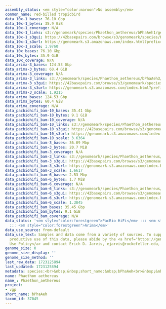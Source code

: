 ```yaml
---
assembly_status: <em style="color:maroon">No assembly</em>
common_name: red-billed tropicbird
data_10x-1_bases: 76.10 Gbp
data_10x-1_bytes: 35.9 GiB
data_10x-1_coverage: N/A
data_10x-1_links: s3://genomeark/species/Phaethon_aethereus/bPhaAeh1/genomic_data/10x/<br>
data_10x-1_s3gui: https://42basepairs.com/browse/s3/genomeark/species/Phaethon_aethereus/bPhaAeh1/genomic_data/10x/
data_10x-1_s3url: https://genomeark.s3.amazonaws.com/index.html?prefix=species/Phaethon_aethereus/bPhaAeh1/genomic_data/10x/
data_10x-1_scale: 1.9760
data_10x_bases: 76.10 Gbp
data_10x_bytes: 35.9 GiB
data_10x_coverage: N/A
data_arima-3_bases: 124.53 Gbp
data_arima-3_bytes: 60.4 GiB
data_arima-3_coverage: N/A
data_arima-3_links: s3://genomeark/species/Phaethon_aethereus/bPhaAeh3/genomic_data/arima/<br>
data_arima-3_s3gui: https://42basepairs.com/browse/s3/genomeark/species/Phaethon_aethereus/bPhaAeh3/genomic_data/arima/
data_arima-3_s3url: https://genomeark.s3.amazonaws.com/index.html?prefix=species/Phaethon_aethereus/bPhaAeh3/genomic_data/arima/
data_arima-3_scale: 1.9215
data_arima_bases: 124.53 Gbp
data_arima_bytes: 60.4 GiB
data_arima_coverage: N/A
data_pacbiohifi_bam-10_bases: 35.41 Gbp
data_pacbiohifi_bam-10_bytes: 9.1 GiB
data_pacbiohifi_bam-10_coverage: N/A
data_pacbiohifi_bam-10_links: s3://genomeark/species/Phaethon_aethereus/bPhaAeh10/genomic_data/pacbio_hifi/<br>
data_pacbiohifi_bam-10_s3gui: https://42basepairs.com/browse/s3/genomeark/species/Phaethon_aethereus/bPhaAeh10/genomic_data/pacbio_hifi/
data_pacbiohifi_bam-10_s3url: https://genomeark.s3.amazonaws.com/index.html?prefix=species/Phaethon_aethereus/bPhaAeh10/genomic_data/pacbio_hifi/
data_pacbiohifi_bam-10_scale: 3.6364
data_pacbiohifi_bam-3_bases: 36.09 Mbp
data_pacbiohifi_bam-3_bytes: 20.7 MiB
data_pacbiohifi_bam-3_coverage: N/A
data_pacbiohifi_bam-3_links: s3://genomeark/species/Phaethon_aethereus/bPhaAeh3/genomic_data/pacbio_hifi/<br>
data_pacbiohifi_bam-3_s3gui: https://42basepairs.com/browse/s3/genomeark/species/Phaethon_aethereus/bPhaAeh3/genomic_data/pacbio_hifi/
data_pacbiohifi_bam-3_s3url: https://genomeark.s3.amazonaws.com/index.html?prefix=species/Phaethon_aethereus/bPhaAeh3/genomic_data/pacbio_hifi/
data_pacbiohifi_bam-3_scale: 1.6617
data_pacbiohifi_bam-6_bases: 2.53 Mbp
data_pacbiohifi_bam-6_bytes: 1.7 MiB
data_pacbiohifi_bam-6_coverage: N/A
data_pacbiohifi_bam-6_links: s3://genomeark/species/Phaethon_aethereus/bPhaAeh6/genomic_data/pacbio_hifi/<br>
data_pacbiohifi_bam-6_s3gui: https://42basepairs.com/browse/s3/genomeark/species/Phaethon_aethereus/bPhaAeh6/genomic_data/pacbio_hifi/
data_pacbiohifi_bam-6_s3url: https://genomeark.s3.amazonaws.com/index.html?prefix=species/Phaethon_aethereus/bPhaAeh6/genomic_data/pacbio_hifi/
data_pacbiohifi_bam-6_scale: 1.3845
data_pacbiohifi_bam_bases: 35.45 Gbp
data_pacbiohifi_bam_bytes: 9.1 GiB
data_pacbiohifi_bam_coverage: N/A
data_status: '<em style="color:forestgreen">PacBio HiFi</em> ::: <em style="color:forestgreen">10x</em>
  ::: <em style="color:forestgreen">Arima</em>'
data_use_source: from-default
data_use_text: Samples and data come from a variety of sources. To support fair and
  productive use of this data, please abide by the <a href="https://genome10k.soe.ucsc.edu/data-use-policies/">Data
  Use Policy</a> and contact Erich D. Jarvis, ejarvis@rockefeller.edu, with any questions.
genome_size: 0
genome_size_display: ''
genome_size_method: ''
last_raw_data: 1723125894
last_updated: 1723125894
metadata: species:<br>&nbsp;&nbsp;short_name:&nbsp;bPhaAeh<br>&nbsp;&nbsp;name:&nbsp;Phaethon&nbsp;aethereus<br>&nbsp;&nbsp;taxon_id:&nbsp;37045<br>&nbsp;&nbsp;common_name:&nbsp;red-billed&nbsp;tropicbird<br>&nbsp;&nbsp;order:<br>&nbsp;&nbsp;&nbsp;&nbsp;name:&nbsp;Pelecaniformes<br>&nbsp;&nbsp;family:<br>&nbsp;&nbsp;&nbsp;&nbsp;name:&nbsp;Phaethontidae<br>&nbsp;&nbsp;individuals:<br>&nbsp;&nbsp;&nbsp;&nbsp;-&nbsp;short_name:&nbsp;bPhaAeh10<br>&nbsp;&nbsp;&nbsp;&nbsp;&nbsp;&nbsp;biosample_id:&nbsp;SAMEA114294362<br>&nbsp;&nbsp;&nbsp;&nbsp;&nbsp;&nbsp;sex:<br>&nbsp;&nbsp;&nbsp;&nbsp;-&nbsp;short_name:&nbsp;bPhaAeh3<br>&nbsp;&nbsp;&nbsp;&nbsp;&nbsp;&nbsp;biosample_id:&nbsp;SAMEA8228673<br>&nbsp;&nbsp;&nbsp;&nbsp;&nbsp;&nbsp;sex:&nbsp;female<br>&nbsp;&nbsp;&nbsp;&nbsp;-&nbsp;short_name:&nbsp;bPhaAeh6<br>&nbsp;&nbsp;&nbsp;&nbsp;&nbsp;&nbsp;biosample_id:&nbsp;SAMEA8228676<br>&nbsp;&nbsp;&nbsp;&nbsp;&nbsp;&nbsp;sex:&nbsp;female<br>&nbsp;&nbsp;genome_size:<br>&nbsp;&nbsp;genome_size_method:<br>&nbsp;&nbsp;project:&nbsp;[&nbsp;vgp&nbsp;]<br>
name: Phaethon aethereus
name_: Phaethon_aethereus
project:
- vgp
short_name: bPhaAeh
taxon_id: 37045
---
```

